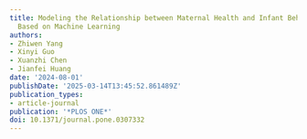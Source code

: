 ```yaml
---
title: Modeling the Relationship between Maternal Health and Infant Behavioral Characteristics
  Based on Machine Learning
authors:
- Zhiwen Yang
- Xinyi Guo
- Xuanzhi Chen
- Jianfei Huang
date: '2024-08-01'
publishDate: '2025-03-14T13:45:52.861489Z'
publication_types:
- article-journal
publication: '*PLOS ONE*'
doi: 10.1371/journal.pone.0307332
---
```

